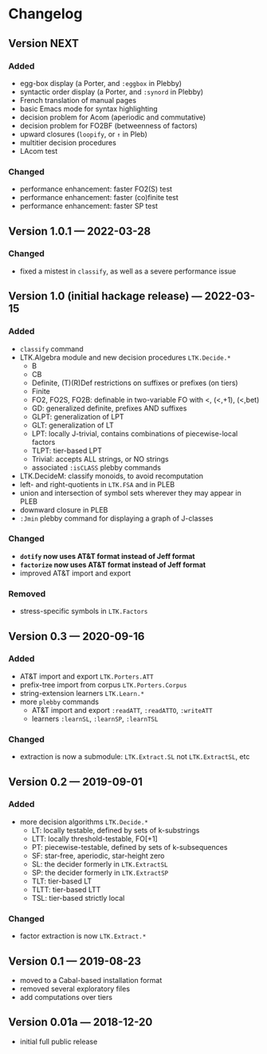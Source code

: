 # Changelog

## Version NEXT
### Added
* egg-box display (a Porter, and `:eggbox` in Plebby)
* syntactic order display (a Porter, and `:synord` in Plebby)
* French translation of manual pages
* basic Emacs mode for syntax highlighting
* decision problem for Acom (aperiodic and commutative)
* decision problem for FO2BF (betweenness of factors)
* upward closures (`loopify`, or `↑` in Pleb)
* multitier decision procedures
* LAcom test
### Changed
* performance enhancement: faster FO2(S) test
* performance enhancement: faster (co)finite test
* performance enhancement: faster SP test

## Version 1.0.1 — 2022-03-28
### Changed
* fixed a mistest in `classify`, as well as a severe performance issue

## Version 1.0 (initial hackage release) — 2022-03-15
### Added
* `classify` command
* LTK.Algebra module and new decision procedures `LTK.Decide.*`
  + B
  + CB
  + Definite, (T)(R)Def restrictions on suffixes or prefixes (on tiers)
  + Finite
  + FO2, FO2S, FO2B: definable in two-variable FO with <, (<,+1), (<,bet)
  + GD: generalized definite, prefixes AND suffixes
  + GLPT: generalization of LPT
  + GLT: generalization of LT
  + LPT: locally J-trivial, contains combinations of piecewise-local factors
  + TLPT: tier-based LPT
  + Trivial: accepts ALL strings, or NO strings
  + associated `:isCLASS` plebby commands
* LTK.DecideM: classify monoids, to avoid recomputation
* left- and right-quotients in `LTK.FSA` and in PLEB
* union and intersection of symbol sets wherever they may appear in PLEB
* downward closure in PLEB
* `:Jmin` plebby command for displaying a graph of J-classes
### Changed
* **`dotify` now uses AT&T format instead of Jeff format**
* **`factorize` now uses AT&T format instead of Jeff format**
* improved AT&T import and export
### Removed
* stress-specific symbols in `LTK.Factors`

## Version 0.3 — 2020-09-16
### Added
* AT&T import and export `LTK.Porters.ATT`
* prefix-tree import from corpus `LTK.Porters.Corpus`
* string-extension learners `LTK.Learn.*`
* more `plebby` commands
  + AT&T import and export `:readATT`, `:readATTO`, `:writeATT`
  + learners `:learnSL`, `:learnSP`, `:learnTSL`
### Changed
* extraction is now a submodule: `LTK.Extract.SL` not `LTK.ExtractSL`, etc

## Version 0.2 — 2019-09-01
### Added
* more decision algorithms `LTK.Decide.*`
  + LT: locally testable, defined by sets of k-substrings
  + LTT: locally threshold-testable, FO[+1]
  + PT: piecewise-testable, defined by sets of k-subsequences
  + SF: star-free, aperiodic, star-height zero
  + SL: the decider formerly in `LTK.ExtractSL`
  + SP: the decider formerly in `LTK.ExtractSP`
  + TLT: tier-based LT
  + TLTT: tier-based LTT
  + TSL: tier-based strictly local
### Changed
* factor extraction is now `LTK.Extract.*`

## Version 0.1 — 2019-08-23
* moved to a Cabal-based installation format
* removed several exploratory files
* add computations over tiers

## Version 0.01a — 2018-12-20
* initial full public release

